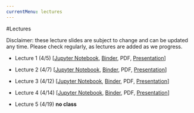 ```yaml
---
currentMenu: lectures
---
```


#Lectures

Disclaimer: these lecture slides are subject to change and can be updated any time.
Please check regularly, as lectures are added as we progress.

* Lecture 1 (4/5) [[Jupyter Notebook](./nb/lecture-1.ipynb), [Binder](https://app.mybinder.org:80/2686771530/notebooks/nb/lecture-1.ipynb), PDF, [Presentation](./nb/lecture-1.slides.html)]

* Lecture 2 (4/7) [[Jupyter Notebook](./nb/lecture-2.ipynb), [Binder](https://app.mybinder.org:80/2686771530/notebooks/nb/lecture-1.ipynb), PDF, [Presentation](./nb/lecture-2.slides.html)]

* Lecture 3 (4/12) [[Jupyter Notebook](./nb/lecture-2.ipynb), [Binder](https://app.mybinder.org:80/2686771530/notebooks/nb/lecture-1.ipynb), PDF, [Presentation](./nb/lecture-3.slides.html)]

* Lecture 4 (4/14) [[Jupyter Notebook](./nb/lecture-2.ipynb), [Binder](https://app.mybinder.org:80/2686771530/notebooks/nb/lecture-1.ipynb), PDF, [Presentation](./nb/lecture-4.slides.html)]

* Lecture 5 (4/19) **no class**